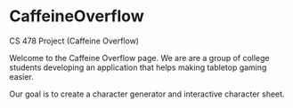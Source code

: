 # CaffeineOverflow
CS 478 Project (Caffeine Overflow)

Welcome to the Caffeine Overflow page. We are are a group of college students developing an application that helps making tabletop gaming easier.

Our goal is to create a character generator and interactive character sheet.

